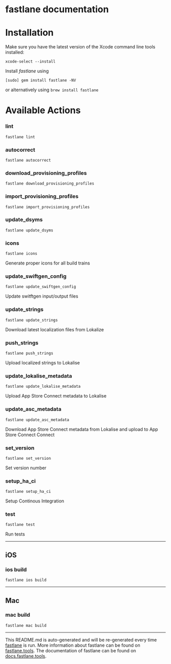 fastlane documentation
================
# Installation

Make sure you have the latest version of the Xcode command line tools installed:

```
xcode-select --install
```

Install _fastlane_ using
```
[sudo] gem install fastlane -NV
```
or alternatively using `brew install fastlane`

# Available Actions
### lint
```
fastlane lint
```

### autocorrect
```
fastlane autocorrect
```

### download_provisioning_profiles
```
fastlane download_provisioning_profiles
```

### import_provisioning_profiles
```
fastlane import_provisioning_profiles
```

### update_dsyms
```
fastlane update_dsyms
```

### icons
```
fastlane icons
```
Generate proper icons for all build trains
### update_swiftgen_config
```
fastlane update_swiftgen_config
```
Update switftgen input/output files
### update_strings
```
fastlane update_strings
```
Download latest localization files from Lokalize
### push_strings
```
fastlane push_strings
```
Upload localized strings to Lokalise
### update_lokalise_metadata
```
fastlane update_lokalise_metadata
```
Upload App Store Connect metadata to Lokalise
### update_asc_metadata
```
fastlane update_asc_metadata
```
Download App Store Connect metadata from Lokalise and upload to App Store Connect Connect
### set_version
```
fastlane set_version
```
Set version number
### setup_ha_ci
```
fastlane setup_ha_ci
```
Setup Continous Integration
### test
```
fastlane test
```
Run tests

----

## iOS
### ios build
```
fastlane ios build
```


----

## Mac
### mac build
```
fastlane mac build
```


----

This README.md is auto-generated and will be re-generated every time [fastlane](https://fastlane.tools) is run.
More information about fastlane can be found on [fastlane.tools](https://fastlane.tools).
The documentation of fastlane can be found on [docs.fastlane.tools](https://docs.fastlane.tools).
